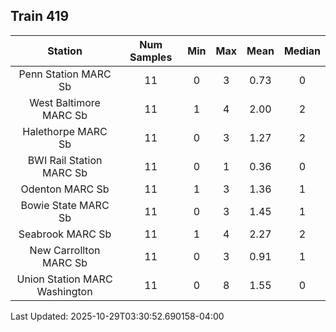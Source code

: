 ## Train 419

| Station | Num Samples | Min | Max | Mean | Median |
| :-----: | :---------: | :-: | :-: | :--: | :----: |
| Penn Station MARC Sb | 11 | 0 | 3 | 0.73 | 0 |
| West Baltimore MARC Sb | 11 | 1 | 4 | 2.00 | 2 |
| Halethorpe MARC Sb | 11 | 0 | 3 | 1.27 | 2 |
| BWI Rail Station MARC Sb | 11 | 0 | 1 | 0.36 | 0 |
| Odenton MARC Sb | 11 | 1 | 3 | 1.36 | 1 |
| Bowie State MARC Sb | 11 | 0 | 3 | 1.45 | 1 |
| Seabrook MARC Sb | 11 | 1 | 4 | 2.27 | 2 |
| New Carrollton MARC Sb | 11 | 0 | 3 | 0.91 | 1 |
| Union Station MARC Washington | 11 | 0 | 8 | 1.55 | 0 |


Last Updated: 2025-10-29T03:30:52.690158-04:00